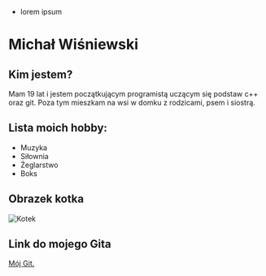 *  lorem ipsum
# Michał Wiśniewski

## Kim jestem?
Mam 19 lat i jestem początkującym programistą uczącym się podstaw c++ oraz git.
Poza tym mieszkam na wsi w domku z rodzicami, psem i siostrą.

## Lista moich hobby:

- Muzyka
- Siłownia
- Żeglarstwo
- Boks

## Obrazek kotka

![Kotek](https://fera.pl/images/companies/1/jak%20odr%C3%B3%C5%BCni%C4%87%20kota%20od%20kotki.jpg?1607517006790)

## Link do mojego Gita

[Mój Git.](https://github.com/M1chalWisniewski/)